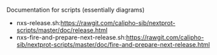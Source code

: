 Documentation for scripts (essentially diagrams)

* nxs-release.sh:https://rawgit.com/calipho-sib/nextprot-scripts/master/doc/release.html
* nxs-fire-and-prepare-next-release.sh:https://rawgit.com/calipho-sib/nextprot-scripts/master/doc/fire-and-prepare-next-release.html
